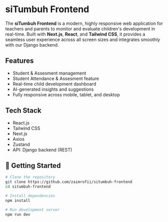 #  siTumbuh Frontend

The **siTumbuh Frontend** is a modern, highly responsive web application for teachers and parents to monitor and evaluate children's development in real-time. Built with **Next.js**, **React**, and **Tailwind CSS**, it provides a seamless user experience across all screen sizes and integrates smoothly with our Django backend.



##  Features

-  Student & Assesment management
-  Student Attendance & Assesment feature
-  Real-time child development dashboard   
-  AI-generated insights and suggestions
-  Fully responsive across mobile, tablet, and desktop


##  Tech Stack

- React.js
- Tailwind CSS
- Next.js
- Axios
- Zustand
- API: Django backend (REST)

## 🚀 Getting Started

```bash
# Clone the repository
git clone https://github.com/zaimrofii/situmbuh-frontend
cd situmbuh-frontend

# Install dependencies
npm install

# Run development server
npm run dev
